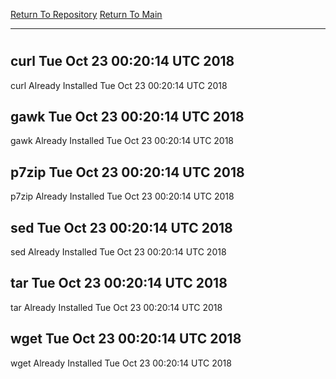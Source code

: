 [Return To Repository](https://github.com/deathbybandaid/piholeparser/)
[Return To Main](https://github.com/deathbybandaid/piholeparser/blob/master/RecentRunLogs/Mainlog.md)
____________________________________
# 
## curl Tue Oct 23 00:20:14 UTC 2018
curl Already Installed Tue Oct 23 00:20:14 UTC 2018
## gawk Tue Oct 23 00:20:14 UTC 2018
gawk Already Installed Tue Oct 23 00:20:14 UTC 2018
## p7zip Tue Oct 23 00:20:14 UTC 2018
p7zip Already Installed Tue Oct 23 00:20:14 UTC 2018
## sed Tue Oct 23 00:20:14 UTC 2018
sed Already Installed Tue Oct 23 00:20:14 UTC 2018
## tar Tue Oct 23 00:20:14 UTC 2018
tar Already Installed Tue Oct 23 00:20:14 UTC 2018
## wget Tue Oct 23 00:20:14 UTC 2018
wget Already Installed Tue Oct 23 00:20:14 UTC 2018
